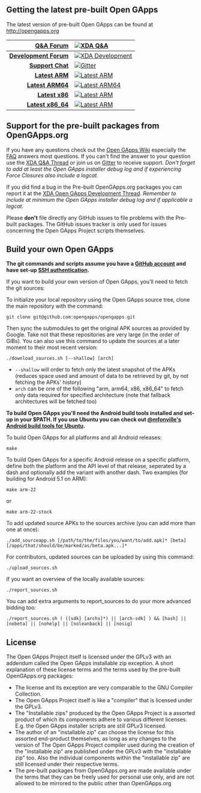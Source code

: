 Getting the latest pre-built Open GApps
---------------
The latest version of pre-built Open GApps can be found at http://opengapps.org

|[Q&A Forum](http://forum.xda-developers.com/showthread.php?t=3124506)|[![XDA Q&A](https://img.shields.io/badge/Q%26A-on%20xda-de7300.svg?maxAge=86400)](http://forum.xda-developers.com/showthread.php?t=3124506)|
|----:|:-----|
|**[Development Forum](http://forum.xda-developers.com/android/software/Open-GApps-t3098071)**|[![XDA Development](https://img.shields.io/badge/development-on%20xda-de7300.svg?maxAge=86400)](http://forum.xda-developers.com/android/software/Open-GApps-t3098071)|
|**[Support Chat](https://gitter.im/opengapps/general)**|[![Gitter](https://img.shields.io/gitter/room/opengapps/general.js.svg?maxAge=86400)](https://gitter.im/opengapps/general)|
|**[Latest ARM](http://opengapps.org/?arch=arm)**|[![Latest ARM](https://img.shields.io/github/downloads/opengapps/arm/latest/total.svg?maxAge=86400)](http://opengapps.org/?arch=arm)|
|**[Latest ARM64](http://opengapps.org/?arch=arm64)**|[![Latest ARM64](https://img.shields.io/github/downloads/opengapps/arm64/latest/total.svg?maxAge=86400)](http://opengapps.org/?arch=arm64)|
|**[Latest x86](http://opengapps.org/?arch=x86)**|[![Latest ARM](https://img.shields.io/github/downloads/opengapps/x86/latest/total.svg?maxAge=86400)](http://opengapps.org/?arch=x86)|
|**[Latest x86_64](http://opengapps.org/?arch=x86_64)**|[![Latest ARM](https://img.shields.io/github/downloads/opengapps/x86_64/latest/total.svg?maxAge=86400)](http://opengapps.org/?arch=x86_64)|

Support for the pre-built packages from OpenGApps.org
---------------
If you have any questions check out the [Open GApps Wiki](https://github.com/opengapps/opengapps/wiki) especially the [FAQ](https://github.com/opengapps/opengapps/wiki/FAQ) answers most questions.
If you can't find the answer to your question use the [XDA Q&A Thread](http://forum.xda-developers.com/showthread.php?t=3124506) or join us on [Gitter](https://gitter.im/opengapps/general) to receive support. *Don't forget to add at least the Open GApps installer debug log and if experiencing Force Closures also include a logcat*.

If you did find a bug in the Pre-built OpenGApps.org packages you can report it at the [XDA Open GApps Development Thread](http://forum.xda-developers.com/android/software/Open-GApps-t3098071). *Remember to include at minimum the Open GApps installer debug log and if applicable a logcat*.

Please **don't** file directly any GitHub issues to file problems with the Pre-built packages. The GitHub issues tracker is only used for issues concerning the Open GApps Project scripts themselves.

Build your own Open GApps
---------------
**The git commands and scripts assume you have a [GitHub account](https://github.com/join) and have set-up [SSH authentication](https://help.github.com/articles/set-up-git/#connecting-over-ssh).**

If you want to build your own version of Open GApps, you'll need to fetch the git sources:

To initialize your local repository using the Open GApps source tree, clone the main repository with the command:
```
git clone git@github.com:opengapps/opengapps.git
```
Then sync the submodules to get the original APK sources as provided by Google. Take not that these repositories are very large (in the order of GiBs).
You can also use this command to update the sources at a later moment to their most recent version:
```
./download_sources.sh [--shallow] [arch]
```
* ```--shallow``` will order to fetch only the latest snapshot of the APKs (reduces space used and amount of data to be retrieved by git, by not fetching the APKs' history)
* ```arch``` can be one of the following "arm, arm64, x86, x86_64" to fetch only data required for specified architecture (note that fallback architectures will be fetched too)

**To build Open GApps you'll need the Android build tools installed and set-up in your $PATH. If you use Ubuntu you can check out [@mfonville's Android build tools for Ubuntu](http://mfonville.github.io/android-build-tools/).**

To build Open GApps for all platforms and all Android releases:
```
make
```
To build Open GApps for a specific Android release on a specific platform,
define both the platform and the API level of that release, seperated by a dash and optionally add the variant with another dash.
Two examples (for building for Android 5.1 on ARM):
```
make arm-22
```
or
```
make arm-22-stock
```
To add updated source APKs to the sources archive (you can add more than one at once):
```
./add_sourceapp.sh [/path/to/the/files/you/want/to/add.apk]* [beta] [/apps/that/should/be/marked/as/beta.apk...]*
```
For contributors, updated sources can be uploaded by using this command:
```
./upload_sources.sh
```
If you want an overview of the locally available sources:
```
./report_sources.sh
```
You can add extra arguments to report_sources to do your more advanced bidding too:
```
./report_sources.sh ( ([sdk] [archs]*) || [arch-sdk] ) && [hash] || [nobeta] || [nohelp] || [noleanback] || [nosig]
```

License
---------------
The Open GApps Project itself is licensed under the GPLv3 with an addendum called the
Open GApps installable zip exception. A short explanation of these license terms and the terms used by the pre-built OpenGApps.org packages:
* The license and its exception are very comparable to the GNU Compiler Collection.
* The Open GApps Project itself is like a "compiler" that is licensed under the GPLv3.
* The "Installable zips" produced by the Open GApps Project is a assorted product of which its components adhere to various different licenses. E.g. the Open GApps installer scripts are still GPLv3 licensed.
* The author of an "installable zip" can choose the license for this assorted end-product themselves, as long as any changes to the version of The Open GApps Project compiler used during the creation of the "installable zip" are published under the GPLv3 with the "installable zip" too. Also the individual components within the "installable zip" are still licensed under their respective terms.
* The pre-built packages from OpenGApps.org are made available under the terms that they can be freely used for personal use only, and are not allowed to be mirrored to the public other than OpenGApps.org
